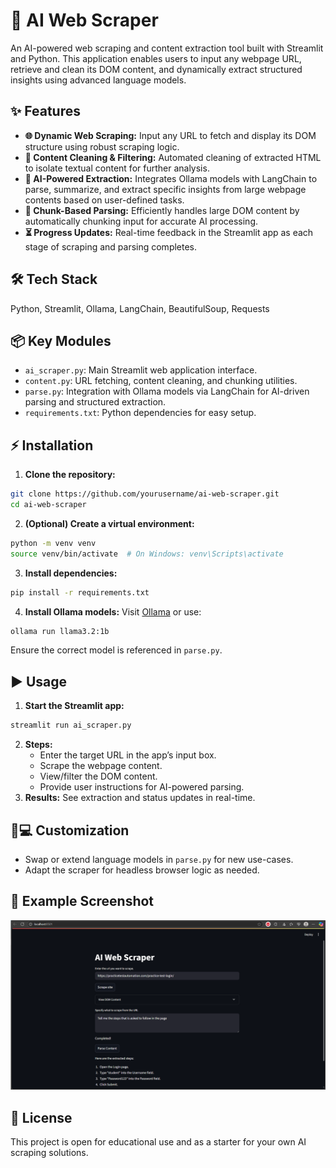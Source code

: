 # 🚀 AI Web Scraper

An AI-powered web scraping and content extraction tool built with Streamlit and Python. This application enables users to input any webpage URL, retrieve and clean its DOM content, and dynamically extract structured insights using advanced language models.

## ✨ Features

- **🌐 Dynamic Web Scraping:**
Input any URL to fetch and display its DOM structure using robust scraping logic.
- **🧹 Content Cleaning \& Filtering:**
Automated cleaning of extracted HTML to isolate textual content for further analysis.
- **🤖 AI-Powered Extraction:**
Integrates Ollama models with LangChain to parse, summarize, and extract specific insights from large webpage contents based on user-defined tasks.
- **🧩 Chunk-Based Parsing:**
Efficiently handles large DOM content by automatically chunking input for accurate AI processing.
- **⏳ Progress Updates:**
Real-time feedback in the Streamlit app as each stage of scraping and parsing completes.


## 🛠️ Tech Stack

Python, Streamlit, Ollama, LangChain, BeautifulSoup, Requests

## 📦 Key Modules

- `ai_scraper.py`: Main Streamlit web application interface.
- `content.py`: URL fetching, content cleaning, and chunking utilities.
- `parse.py`: Integration with Ollama models via LangChain for AI-driven parsing and structured extraction.
- `requirements.txt`: Python dependencies for easy setup.


## ⚡ Installation

1. **Clone the repository:**

```bash
git clone https://github.com/yourusername/ai-web-scraper.git
cd ai-web-scraper
```

2. **(Optional) Create a virtual environment:**

```bash
python -m venv venv
source venv/bin/activate  # On Windows: venv\Scripts\activate
```

3. **Install dependencies:**

```bash
pip install -r requirements.txt
```

4. **Install Ollama models:**
Visit [Ollama](https://ollama.com/) or use:

```bash
ollama run llama3.2:1b
```

Ensure the correct model is referenced in `parse.py`.

## ▶️ Usage

1. **Start the Streamlit app:**

```bash
streamlit run ai_scraper.py
```

2. **Steps:**
    - Enter the target URL in the app’s input box.
    - Scrape the webpage content.
    - View/filter the DOM content.
    - Provide user instructions for AI-powered parsing.
3. **Results:**
See extraction and status updates in real-time.

## 🧑💻 Customization

- Swap or extend language models in `parse.py` for new use-cases.
- Adapt the scraper for headless browser logic as needed.


## 📸 Example Screenshot

![App Screenshot](./AI_SCRAPER.png)

## 📄 License

This project is open for educational use and as a starter for your own AI scraping solutions.
